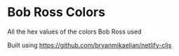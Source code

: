 # Bob Ross Colors

All the hex values of the colors Bob Ross used

Built using https://github.com/bryanmikaelian/netlify-cljs
